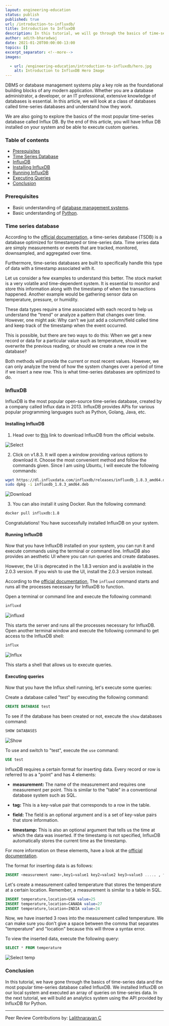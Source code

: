 ```yaml
---
layout: engineering-education
status: publish
published: true
url: /introduction-to-influxdb/
title: Introduction to InfluxDB
description: In this tutorial, we will go through the basics of time-series data and the most popular time-series database called InfluxDB. We will install InfluxDB on our local system and execute an array of queries on time-series data.
author: adith-bharadwaj
date: 2021-01-20T00:00:00-13:00
topics: []
excerpt_separator: <!--more-->
images:

  - url: /engineering-education/introduction-to-influxdb/hero.jpg
    alt: Introduction to InfluxDB Hero Image
---
```

DBMS or database management systems play a key role as the foundational building blocks of any modern application. Whether you are a database administrator, a developer, or an IT professional, extensive knowledge of databases is essential. In this article, we will look at a class of databases called time-series databases and understand how they work.
<!--more-->
We are also going to explore the basics of the most popular time-series database called Influx DB. By the end of this article, you will have Influx DB installed on your system and be able to execute custom queries. 
  
### Table of contents
- [Prerequisites](#prerequisites)
- [Time Series Database](#time-series-database)
- [InfluxDB](#influxdb)
- [Installing InfluxDB](#installing-influxdb)
- [Running InfluxDB](#running-influxdb)
- [Executing Queries](#executing-queries)
- [Conclusion](#conclusion)
  
### Prerequisites
- Basic understanding of [database management systems](https://www.tutorialspoint.com/dbms/index.htm).
- Basic understanding of [Python](https://www.python.org/about/gettingstarted/).

### Time series database
According to the [official documentation](https://www.influxdata.com/time-series-database/), a time-series database (TSDB) is a database optimized for timestamped or time-series data. Time series data are simply measurements or events that are tracked, monitored, downsampled, and aggregated over time. 

Furthermore, time-series databases are built to specifically handle this type of data with a timestamp associated with it. 

Let us consider a few examples to understand this better. The stock market is a very volatile and time-dependent system. It is essential to monitor and store this information along with the timestamp of when the transactions happened. Another example would be gathering sensor data on temperature, pressure, or humidity. 

These data types require a time associated with each record to help us understand the "trend" or analyze a pattern that changes over time. However, one might ask: Why can't we just add a column/field called time and keep track of the timestamp when the event occurred. 

This is possible, but there are two ways to do this: When we get a new record or data for a particular value such as temperature, should we overwrite the previous reading, or should we create a new row in the database? 

Both methods will provide the current or most recent values. However, we can only analyze the trend of how the system changes over a period of time if we insert a new row. This is what time-series databases are optimized to do.

### InfluxDB
InfluxDB is the most popular open-source time-series database, created by a company called Influx data in 2013. InfluxDB provides APIs for various popular programming languages such as Python, Golang, Java, etc. 

#### Installing InfluxDB
1. Head over to [this](https://portal.influxdata.com/downloads/) link to download InfluxDB from the official website. 

![Select](/introduction-to-influxdb/select.png)

2. Click on v1.8.3. It will open a window providing various options to download it. Choose the most convenient method and follow the commands given. Since I am using Ubuntu, I will execute the following commands:

```bash
wget https://dl.influxdata.com/influxdb/releases/influxdb_1.8.3_amd64.deb
sudo dpkg -i influxdb_1.8.3_amd64.deb
```

![Download](/introduction-to-influxdb/download.png)

3. You can also install it using Docker. Run the following command:

```bash
docker pull influxdb:1.8
```

Congratulations! You have successfully installed InfluxDB on your system. 

#### Running InfluxDB
Now that you have InfluxDB installed on your system, you can run it and execute commands using the terminal or command line. InfluxDB also provides an aesthetic UI where you can run queries and create databases. 

However, the UI is deprecated in the 1.8.3 version and is available in the 2.0.3 version. If you wish to use the UI, install the 2.0.3 version instead. 

According to the [official documentation](https://docs.influxdata.com/influxdb/v1.8/tools/influxd/), The `influxd` command starts and runs all the processes necessary for InfluxDB to function. 

Open a terminal or command line and execute the following command:

```bash
influxd
```

![influxd](/introduction-to-influxdb/influxd.png)

This starts the server and runs all the processes necessary for InfluxDB. Open another terminal window and execute the following command to get access to the InfluxDB shell:

```bash
influx
```
![Influx](/introduction-to-influxdb/influx.png)

This starts a shell that allows us to execute queries. 

#### Executing queries
Now that you have the Influx shell running, let's execute some queries:

Create a database called "test" by executing the following command:

```sql
CREATE DATABASE test
```

To see if the database has been created or not, execute the `show` databases command:

```sql
SHOW DATABASES	
```
![Show](/introduction-to-influxdb/show_databases.png)

To use and switch to "test", execute the `use` command:

```sql
USE test
```

InfluxDB requires a certain format for inserting data. Every record or row is referred to as a "point" and has 4 elements: 

- **measurement:** The name of the measurement and requires one measurement per point. This is similar to the "table" in a conventional database system such as SQL.

- **tag:** This is a key-value pair that corresponds to a row in the table.  

- **field:** The field is an optional argument and is a set of key-value pairs that store information. 

- **timestamp:** This is also an optional argument that tells us the time at which the data was inserted. If the timestamp is not specified, InfluxDB automatically stores the current time as the timestamp. 

For more information on these elements, have a look at the [official documentation](https://docs.influxdata.com/influxdb/cloud/reference/key-concepts/data-elements/). 

The format for inserting data is as follows:

```sql
INSERT <measurement name>,key1=value1 key2=value2 key3=value3 ..... , fields(optional), timestamp(optional)
```

Let's create a measurement called temperature that stores the temperature at a certain location. Remember, a measurement is similar to a table in SQL.

```sql
INSERT temperature,location=USA value=25
INSERT temperature,location=CANADA value=27
INSERT temperature,location=INDIA value=24
```

Now, we have inserted 3 rows into the measurement called temperature. We can make sure you don't give a space between the comma that separates "temperature" and "location" because this will throw a syntax error. 

To view the inserted data, execute the following query:

```sql
SELECT * FROM temperature
```

![Select temp](/introduction-to-influxdb/select_temperature.png)

### Conclusion
In this tutorial, we have gone through the basics of time-series data and the most popular time-series database called InfluxDB. We installed InfluxDB on our local system and executed an array of queries on time-series data. In the next tutorial, we will build an analytics system using the API provided by InfluxDB for Python. 

---
Peer Review Contributions by: [Lalithnarayan C](/engineering-education/authors/lalithnarayan-c/)
